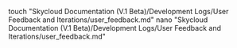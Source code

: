 touch "Skycloud Documentation (V.1 Beta)/Development Logs/User Feedback and Iterations/user_feedback.md"
nano "Skycloud Documentation (V.1 Beta)/Development Logs/User Feedback and Iterations/user_feedback.md"
